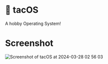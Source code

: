 # 🌮 tacOS
A hobby Operating System!

# Screenshot
![Screenshot of tacOS at 2024-03-28 02 56 03](https://github.com/candiedoperation/tacos/assets/47198395/cec8a229-4387-49c1-857f-3af92cf9c34a)
